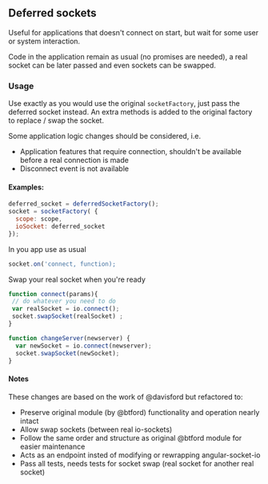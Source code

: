 ## Deferred sockets

Useful for applications that doesn't connect on start, but wait for some user or system interaction.

Code in the application remain as usual (no promises are needed), a real socket can be later passed and even sockets can be swapped.

### Usage

Use exactly as you would use the original `socketFactory`, just pass the deferred socket instead. An extra methods is added to the original factory to replace / swap the socket.

Some application logic changes should be considered, i.e.
 - Application features that require connection, shouldn't be available before a real connection is made
 - Disconnect event is not available

#### Examples:

```javascript
deferred_socket = deferredSocketFactory();
socket = socketFactory( {
  scope: scope,
  ioSocket: deferred_socket
});
```
In you app use as usual

```javascript
socket.on('connect, function);
```

Swap your real socket when you're ready

```javascript
function connect(params){
 // do whatever you need to do
 var realSocket = io.connect();
 socket.swapSocket(realSocket) ;
}

function changeServer(newserver) {
  var newSocket = io.connect(newserver);
  socket.swapSocket(newSocket);
}
```

#### Notes

These changes are based on the work of @davisford but refactored to:

- Preserve original module (by @btford) functionality and operation nearly intact
- Allow swap sockets (between real io-sockets)
- Follow the same order and structure as original @btford module for easier maintenance
- Acts as an endpoint insted of modifying or rewrapping angular-socket-io
- Pass all tests, needs tests for socket swap (real socket for another real socket)
